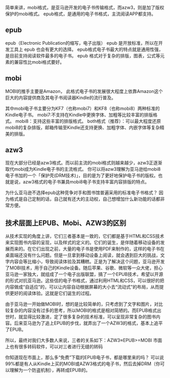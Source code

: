 简单来讲，mobi格式，是亚马逊开发的电子书传输格式，而azw3，则是加了版权保护的mobi格式。
epub格式，是通用的电子书格式，主流阅读APP都支持。


## epub
epub（Electronic Publication的缩写，电子出版）
epub 是开放标准，所以在开发工具上 epub 也会有更大的选择。
epub格式电子书最大的特点就是通用性强，是目前支持阅读软件最多的电子书。
epub 格式对于复杂的排版，图表，公式等元素的兼容性比mobi格式要好。


## mobi
MOBI的推手主要是Amazon， 此格式电子书的发展很大程度上依靠Amazon这个巨大的内容提供商及其电子书阅读器Kindle的流行普及。


其中mobi电子书主要分为KF7（也称mobi7）和KF8（也称mobi8）两种标准的Kindle电子书。
mobi7:不支持在Kindle中更换字体、加粗等比较丰富的排版格式。
mobi8：支持这些丰富的排版格式。
both格式（推荐）：可以最大程度还原mobi8的复杂排版，邮箱传输至Kindle还支持更换、加粗字体、内嵌字体等复杂精美的排版。


## azw3
现在大部分已经是azw3格式。而以前主流的mobi格式则越来越少，azw3正逐渐取代mobi成为Kindle电子书的主流格式。
你可以将azw3理解为亚马逊给mobi8电子书加的一个「保护壳(DRM技术)」，目的是为了更好地保护电子书的版权。也就是说，azw3格式的电子书兼具mobi8电子书支持丰富内容排版的特点。


为什么亚马逊不选择epub这种竞争对手和图书馆普遍采用的标准电子书格式？
因为格式是自己定制的话，自己就有还大的主动权，自己想增加什么新功能的话都非常方便。


## 技术层面上EPUB、Mobi、AZW3的区别
从技术实现的角度上讲，它们三者基本是一致的，它们都是基于HTML和CSS技术来实现图书内容的呈现，以及样式的定义的。它们的诞生，是伴随着移动设备的发展而来的。在它们出现之前，大量的电子书是使用PDF来制作的，这样的电子书在桌面端还没有什么问题。但是一旦拿到移动设备上阅读，就会遇到巨大的挑战，文字内容会等比缩小，导致阅读体验及其糟糕。正是为了解决这个问题，亚马逊开发了MOBI技术，用于自己的Kindle设备。随后苹果、谷歌、微软等一众大佬，担心亚马逊一家独大，就组成了一个电子出版联盟，搞了一个EPUB技术，希望以开源的形式对抗亚马逊。这些信的电子书格式，通过利用HTML和CSS，可以很好的把内容做成“自适应”的，可以让内容自动根据屏幕的大小去“流动式”的布局，从而提供更好的阅读体验。这就是它们诞生的过程。


由于亚马逊一开始做MOBI时，想的是比较简单的，只考虑到了文字和图片，对比较复杂的内容没有过多的思考，所以MOBI的格式是相对简陋的。而EPUB格式出世时，就显得比较激进，定了很多复杂的技术标准，可以呈现非常复杂的图书内容。后来亚马逊为了追上EPUB的步伐，就弄出了一个AZW3的格式，基本上追平了EPUB。


所以，最终对我们大多数人来说，三者的关系如下：AZW3≈EPUB>=MOBI
市面上也有很多转码软件，可以对三者进行无缝的转码


你知道现在市面上，那么多“免费”下载的EPUB电子书，都是哪里来的吗？
可以说99%都是有人从Kindle上买的MOBI或AZW3格式的电子书，然后去掉DRM（你可以理解为一个防盗机制），再转成EPUB的。